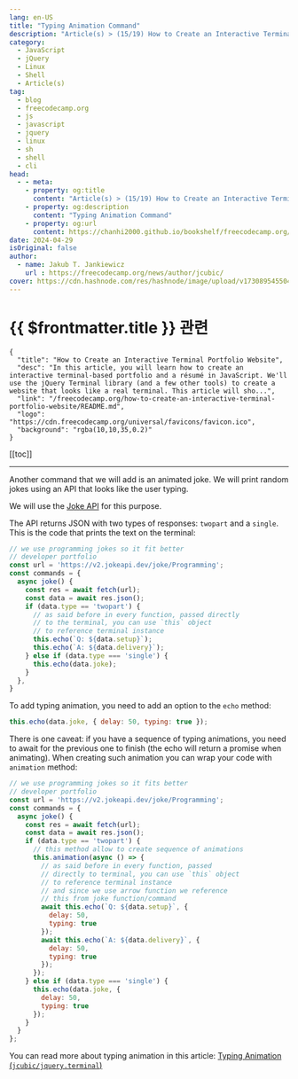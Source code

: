 ```yaml
---
lang: en-US
title: "Typing Animation Command"
description: "Article(s) > (15/19) How to Create an Interactive Terminal Portfolio Website" 
category:
  - JavaScript
  - jQuery
  - Linux
  - Shell
  - Article(s)
tag: 
  - blog
  - freecodecamp.org
  - js
  - javascript
  - jquery
  - linux
  - sh
  - shell
  - cli
head:
  - - meta:
    - property: og:title
      content: "Article(s) > (15/19) How to Create an Interactive Terminal Portfolio Website"
    - property: og:description
      content: "Typing Animation Command"
    - property: og:url
      content: https://chanhi2000.github.io/bookshelf/freecodecamp.org/how-to-create-an-interactive-terminal-portfolio-website/typing-animation-command.html
date: 2024-04-29
isOriginal: false
author:
  - name: Jakub T. Jankiewicz
    url : https://freecodecamp.org/news/author/jcubic/
cover: https://cdn.hashnode.com/res/hashnode/image/upload/v1730895455049/8fefc48c-761d-4ec5-8f60-b6eb2f97a42a.png
---
```


# {{ $frontmatter.title }} 관련

```component VPCard
{
  "title": "How to Create an Interactive Terminal Portfolio Website",
  "desc": "In this article, you will learn how to create an interactive terminal-based portfolio and a résumé in JavaScript. We'll use the jQuery Terminal library (and a few other tools) to create a website that looks like a real terminal. This article will sho...",
  "link": "/freecodecamp.org/how-to-create-an-interactive-terminal-portfolio-website/README.md",
  "logo": "https://cdn.freecodecamp.org/universal/favicons/favicon.ico",
  "background": "rgba(10,10,35,0.2)"
}
```

[[toc]]

---

<SiteInfo
  name="How to Create an Interactive Terminal Portfolio Website"
  desc="In this article, you will learn how to create an interactive terminal-based portfolio and a résumé in JavaScript. We'll use the jQuery Terminal library (and a few other tools) to create a website that looks like a real terminal. This article will sho..."
  url="https://freecodecamp.org/news/how-to-create-an-interactive-terminal-portfolio-website#heading-typing-animation-command"
  logo="https://cdn.freecodecamp.org/universal/favicons/favicon.ico"
  preview="https://cdn.hashnode.com/res/hashnode/image/upload/v1730895455049/8fefc48c-761d-4ec5-8f60-b6eb2f97a42a.png"/>

Another command that we will add is an animated joke. We will print random jokes using an API that looks like the user typing.

We will use the [<VPIcon icon="fas fa-globe"/>Joke API](https://jokeapi.dev/) for this purpose.

The API returns JSON with two types of responses: `twopart` and a `single`. This is the code that prints the text on the terminal:

```js
// we use programming jokes so it fit better
// developer portfolio
const url = 'https://v2.jokeapi.dev/joke/Programming';
const commands = {
  async joke() {
    const res = await fetch(url);
    const data = await res.json();
    if (data.type == 'twopart') {
      // as said before in every function, passed directly
      // to the terminal, you can use `this` object
      // to reference terminal instance
      this.echo(`Q: ${data.setup}`);
      this.echo(`A: ${data.delivery}`);
    } else if (data.type === 'single') {
      this.echo(data.joke);
    }
  },
}
```

To add typing animation, you need to add an option to the `echo` method:

```js
this.echo(data.joke, { delay: 50, typing: true });
```

There is one caveat: if you have a sequence of typing animations, you need to await for the previous one to finish (the echo will return a promise when animating). When creating such animation you can wrap your code with `animation` method:

```js :collapsed-lines
// we use programming jokes so it fits better
// developer portfolio
const url = 'https://v2.jokeapi.dev/joke/Programming';
const commands = {
  async joke() {
    const res = await fetch(url);
    const data = await res.json();
    if (data.type == 'twopart') {
      // this method allow to create sequence of animations
      this.animation(async () => {
        // as said before in every function, passed 
        // directly to terminal, you can use `this` object
        // to reference terminal instance
        // and since we use arrow function we reference
        // this from joke function/command
        await this.echo(`Q: ${data.setup}`, {
          delay: 50,
          typing: true
        });
        await this.echo(`A: ${data.delivery}`, {
          delay: 50,
          typing: true
        });
      });
    } else if (data.type === 'single') {
      this.echo(data.joke, {
        delay: 50,
        typing: true
      });
    }
  }
};
```

You can read more about typing animation in this article: [Typing Animation (<VPIcon icon="iconfont icon-github"/>`jcubic/jquery.terminal`)](https://github.com/jcubic/jquery.terminal/wiki/Typing-Animation#sequence-of-animations)
